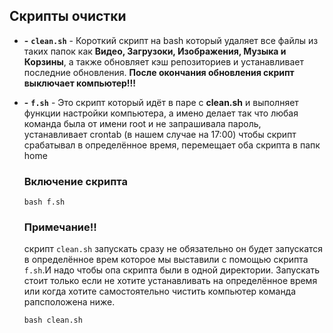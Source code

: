 ## Скрипты очистки
- **-** **`clean.sh`** - Короткий скрипт на bash который удаляет все файлы из таких папок как **Видео, Загрузоки, Изображения, Музыка и Корзины**, а также обновляет кэш репозиториев и устанавливает последние обновления. **После окончания обновления скрипт выключает компьютер!!!**
- **-** **`f.sh`** - Это скрипт который идёт в паре с **clean.sh** и выполняет функции настройки компьютера, а имено делает так что любая команда была от имени root и не запрашивала пароль, устанавливает crontab (в нашем случае на 17:00) чтобы скрипт срабатывал в определённое время, перемещает оба скрипта в папк home

  ### Включение скрипта

  ```
  bash f.sh
  ```

  ### Примечание!!
  скрипт `clean.sh` запускать сразу не обязательно он будет запускатся в определённое врем которое мы выставили с помощью скрипта `f.sh`.И надо чтобы опа скрипта были в одной директории. Запускать стоит только если не хотите устанавливать на определённое время или когда хотите самостоятельно чистить компьютер команда рапсположена ниже.

  ```
  bash clean.sh
  ```
